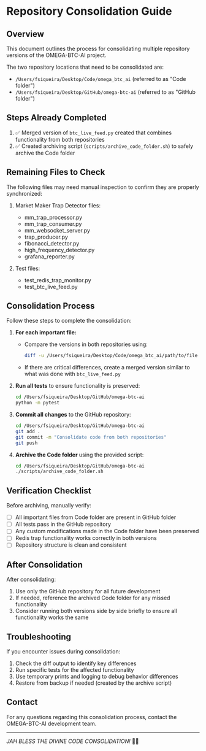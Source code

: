# Repository Consolidation Guide

## Overview

This document outlines the process for consolidating multiple repository versions of the OMEGA-BTC-AI project.

The two repository locations that need to be consolidated are:
- `/Users/fsiqueira/Desktop/Code/omega_btc_ai` (referred to as "Code folder")
- `/Users/fsiqueira/Desktop/GitHub/omega-btc-ai` (referred to as "GitHub folder")

## Steps Already Completed

1. ✅ Merged version of `btc_live_feed.py` created that combines functionality from both repositories
2. ✅ Created archiving script (`scripts/archive_code_folder.sh`) to safely archive the Code folder

## Remaining Files to Check

The following files may need manual inspection to confirm they are properly synchronized:

1. Market Maker Trap Detector files:
   - mm_trap_processor.py
   - mm_trap_consumer.py
   - mm_websocket_server.py
   - trap_producer.py
   - fibonacci_detector.py
   - high_frequency_detector.py
   - grafana_reporter.py

2. Test files:
   - test_redis_trap_monitor.py
   - test_btc_live_feed.py

## Consolidation Process

Follow these steps to complete the consolidation:

1. **For each important file:**
   - Compare the versions in both repositories using: 
     ```bash
     diff -u /Users/fsiqueira/Desktop/Code/omega_btc_ai/path/to/file /Users/fsiqueira/Desktop/GitHub/omega-btc-ai/path/to/file
     ```
   - If there are critical differences, create a merged version similar to what was done with `btc_live_feed.py`

2. **Run all tests** to ensure functionality is preserved:
   ```bash
   cd /Users/fsiqueira/Desktop/GitHub/omega-btc-ai
   python -m pytest
   ```

3. **Commit all changes** to the GitHub repository:
   ```bash
   cd /Users/fsiqueira/Desktop/GitHub/omega-btc-ai
   git add .
   git commit -m "Consolidate code from both repositories"
   git push
   ```

4. **Archive the Code folder** using the provided script:
   ```bash
   cd /Users/fsiqueira/Desktop/GitHub/omega-btc-ai
   ./scripts/archive_code_folder.sh
   ```

## Verification Checklist

Before archiving, manually verify:

- [ ] All important files from Code folder are present in GitHub folder
- [ ] All tests pass in the GitHub repository
- [ ] Any custom modifications made in the Code folder have been preserved
- [ ] Redis trap functionality works correctly in both versions
- [ ] Repository structure is clean and consistent

## After Consolidation

After consolidating:

1. Use only the GitHub repository for all future development
2. If needed, reference the archived Code folder for any missed functionality
3. Consider running both versions side by side briefly to ensure all functionality works the same

## Troubleshooting

If you encounter issues during consolidation:

1. Check the diff output to identify key differences
2. Run specific tests for the affected functionality
3. Use temporary prints and logging to debug behavior differences
4. Restore from backup if needed (created by the archive script)

## Contact

For any questions regarding this consolidation process, contact the OMEGA-BTC-AI development team.

---

*JAH BLESS THE DIVINE CODE CONSOLIDATION!* 🌿✨ 